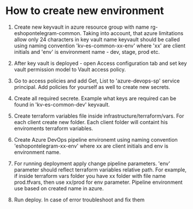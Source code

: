 # How to create new environment

1. Create new keyvault in azure resource group with name rg-eshopontelegram-common. Taking into account, that azure limitations allow only 24 characters in key vault name keyvault should be called using naming convention 'kv-es-common-xx-env' where 'xx' are client initials and 'env' is environment name - dev, stage, prod etc.

2. After key vault is deployed - open Access configuration tab and set key vault permission model to Vault access policy.

3. Go to access policies and add Get, List to 'azure-devops-sp' service principal. Add policies for yourself as well to create new secrets.

4. Create all required secrete. Example what keys are required can be found in 'kv-es-common-dev' keyvault.

5. Create terraform variables file inside infrastructure/terraform/vars. For each client create new folder. Each client folder will containt his enviroments terraform variables.

6. Create Azure DevOps pipeline environemt using naming convention 'eshopontelegram-xx-env' where xx are client initials and env is environment name.

7. For running deployment apply change pipeline parameters. 'env' parameter should reflect terraform variables relative path. For example, if inside terraform vars folder you have xx folder with file name prod.tfvars, then use xx/prod for env parameter. Pipeline environment use based on created name in azure.

8. Run deploy. In case of error troubleshoot and fix them